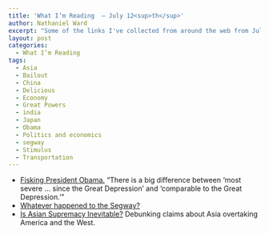 ```yaml
---
title: 'What I’m Reading  — July 12<sup>th</sup>'
author: Nathaniel Ward
excerpt: "Some of the links I've collected from around the web from July 8th to July 12th."
layout: post
categories:
  - What I’m Reading
tags:
  - Asia
  - Bailout
  - China
  - Delicious
  - Economy
  - Great Powers
  - india
  - Japan
  - Obama
  - Politics and economics
  - segway
  - Stimulus
  - Transportation
---
```

  * [Fisking President Obama.][1] “There is a big difference between ‘most severe … since the Great Depression’ and ‘comparable to the Great Depression.’”
  * [Whatever happened to the Segway?][2] 
  * [Is Asian Supremacy Inevitable?][3] Debunking claims about Asia overtaking America and the West.

 [1]: http://keithhennessey.com/2009/07/12/responding-to-the-presidents-op-ed/
 [2]: http://www.slate.com/id/2222487/pagenum/all/#p2
 [3]: http://www.foreignpolicy.com/articles/2009/06/22/think_again_asias_rise?page=full